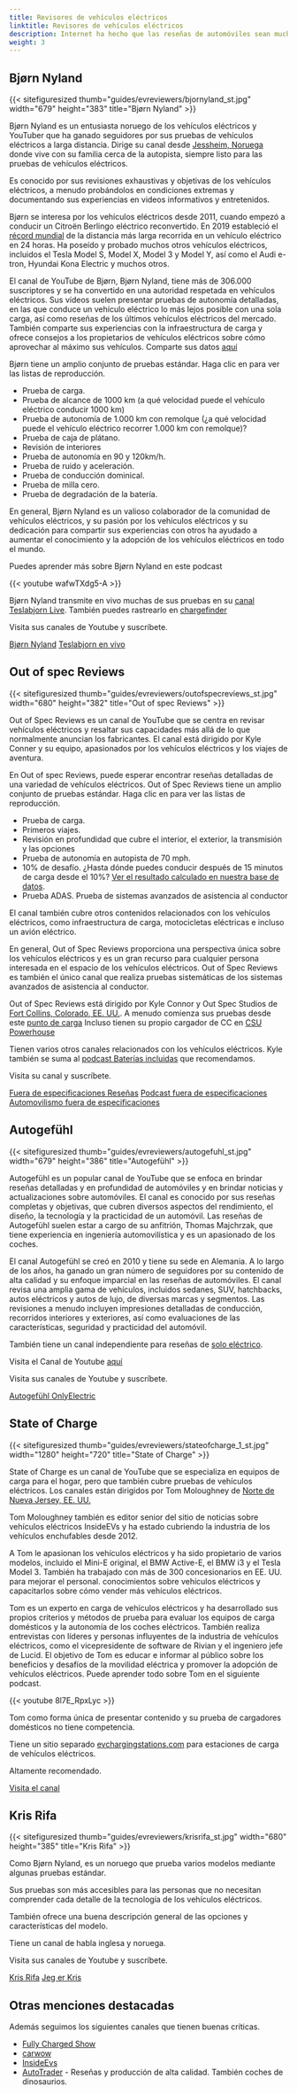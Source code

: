 ```yaml
---
title: Revisores de vehículos eléctricos
linktitle: Revisores de vehículos eléctricos
description: Internet ha hecho que las reseñas de automóviles sean mucho mejores que antes. En la televisión, es posible que obtengas una reseña de 2 a 3 minutos de un modelo específico en alguna exhibición de automóviles, pero con reseñas en YouTube y en línea, puedes obtener horas de materiales para cada modelo de vehículo eléctrico. EVKX.net tiene algunos críticos favoritos que le brindan las mejores reseñas de vehículos eléctricos. 
weight: 3
---
```

<!-- markdownlint-disable MD033 -->

## Bjørn Nyland

{{< sitefiguresized thumb="guides/evreviewers/bjornyland_st.jpg" width="679" height="383" title="Bjørn Nyland" >}}

Bjørn Nyland es un entusiasta noruego de los vehículos eléctricos y YouTuber que ha ganado seguidores por sus pruebas de vehículos eléctricos a larga distancia. Dirige su canal desde [Jessheim, Noruega](https://www.google.com/maps/@60.1299626,11.1744069,783m/data=!3m1!1e3?entry=ttu)
donde vive con su familia cerca de la autopista, siempre listo para las pruebas de vehículos eléctricos.

Es conocido por sus revisiones exhaustivas y objetivas de los vehículos eléctricos, a menudo probándolos en condiciones extremas y documentando sus experiencias en videos informativos y entretenidos.

Bjørn se interesa por los vehículos eléctricos desde 2011, cuando empezó a conducir un Citroën Berlingo eléctrico reconvertido. En 2019 estableció el [récord mundial](https://www.youtube.com/watch?v=R-2Yj-uVeB0) de la distancia más larga recorrida en un vehículo eléctrico en 24 horas. Ha poseído y probado muchos otros vehículos eléctricos, incluidos el Tesla Model S, Model X, Model 3 y Model Y, así como el Audi e-tron, Hyundai Kona Electric y muchos otros.

El canal de YouTube de Bjørn, Bjørn Nyland, tiene más de 306.000 suscriptores y se ha convertido en una autoridad respetada en vehículos eléctricos. Sus vídeos suelen presentar pruebas de autonomía detalladas, en las que conduce un vehículo eléctrico lo más lejos posible con una sola carga, así como reseñas de los últimos vehículos eléctricos del mercado. También comparte sus experiencias con la infraestructura de carga y ofrece consejos a los propietarios de vehículos eléctricos sobre cómo aprovechar al máximo sus vehículos. Comparte sus datos [aquí](https://drive.google.com/drive/folders/1HOwktdiZmm40atGPwymzrxErMi1ZrKPP)

Bjørn tiene un amplio conjunto de pruebas estándar. Haga clic en <i class="bi-collection-play-fill text-black"></i> para ver las listas de reproducción.

- Prueba de carga. <a href="https://www.youtube.com/playlist?list=PLqKx2qnB8Xv4PSt0Sk_9tEkZ3fh6F7_qV" target="_blank"><i class="bi-collection-play-fill text-black"></i></a>
- Prueba de alcance de 1000 km (a qué velocidad puede el vehículo eléctrico conducir 1000 km) <a href="https://www.youtube.com/playlist?list=PLqKx2qnB8Xv7JYxuVkc5gSVJNWxaJmUNF" target="_blank"><i class="bi-collection-play -rellenar texto-negro"></i></a>
- Prueba de autonomía de 1.000 km con remolque (¿a qué velocidad puede el vehículo eléctrico recorrer 1.000 km con remolque)?
- Prueba de caja de plátano. <a href="https://www.youtube.com/playlist?list=PLqKx2qnB8Xv4S_twAZeVNXQkWIC--PapZ" target="_blank"><i class="bi-collection-play-fill text-black"></i ></a>
- Revisión de interiores
- Prueba de autonomía en 90 y 120km/h. <a href="https://www.youtube.com/playlist?list=PLqKx2qnB8Xv6aKC29mT8aC3YI6izOTzpF" target="_blank"><i class="bi-collection-play-fill text-black"></i></a>
- Prueba de ruido y aceleración. <a href="https://www.youtube.com/playlist?list=PLqKx2qnB8Xv5AMA7O-5EE1tSB8AXrPx2e" target="_blank"><i class="bi-collection-play-fill text-black"></i> </a>
- Prueba de conducción dominical. <a href="https://www.youtube.com/playlist?list=PLqKx2qnB8Xv7QSOjrZHCBBei5_1EEPJKS" target="_blank"><i class="bi-collection-play-fill text-black"></i></a>
- Prueba de milla cero. <a href="https://www.youtube.com/playlist?list=PLqKx2qnB8Xv6ddxPVkiqQZMNyLtYjqQkq" target="_blank"><i class="bi-collection-play-fill text-black"></i></a>
- Prueba de degradación de la batería. <a href="https://www.youtube.com/playlist?list=PLqKx2qnB8Xv4jDGrgoNliG_5PaxqT9a_P" taget="_blank"><i class="bi-collection-play-fill text-black"></i></a>

En general, Bjørn Nyland es un valioso colaborador de la comunidad de vehículos eléctricos, y su pasión por los vehículos eléctricos y su dedicación para compartir sus experiencias con otros ha ayudado a aumentar el conocimiento y la adopción de los vehículos eléctricos en todo el mundo.

Puedes aprender más sobre Bjørn Nyland en este podcast

{{< youtube wafwTXdg5-A >}}

Bjørn Nyland transmite en vivo muchas de sus pruebas en su [canal Teslabjorn Live](https://www.youtube.com/@TeslabjornLive24). También puedes rastrearlo en [chargefinder](https://chargefinder.com/en/live/teslabjorn)

Visita sus canales de Youtube y suscríbete.

<a href="https://www.youtube.com/@bjornnyland" target="_blank" class="btn btn-dark"><i class="bi bi-youtube"></i> Bjørn Nyland</a> <a href="https://www.youtube.com/@TeslabjornLive24" target="_blank" class="btn btn-dark"><i class="bi bi-youtube"></i> Teslabjorn en vivo</a>

## Out of spec Reviews

{{< sitefiguresized thumb="guides/evreviewers/outofspecreviews_st.jpg" width="680" height="382" title="Out of spec Reviews" >}}

Out of Spec Reviews es un canal de YouTube que se centra en revisar vehículos eléctricos y resaltar sus capacidades más allá de lo que normalmente anuncian los fabricantes. El canal está dirigido por Kyle Conner y su equipo, apasionados por los vehículos eléctricos y los viajes de aventura.

En Out of spec Reviews, puede esperar encontrar reseñas detalladas de una variedad de vehículos eléctricos.
Out of Spec Reviews tiene un amplio conjunto de pruebas estándar. Haga clic en <i class="bi-collection-play-fill text-black"></i> para ver las listas de reproducción.

- Prueba de carga. <a href="https://www.youtube.com/playlist?list=PLVa4b_Vn4gbCM9DepIl6Ms1WENgEmki1b" target="_blank"><i class="bi-collection-play-fill text-black"></i></a>
- Primeros viajes. <a href="https://www.youtube.com/playlist?list=PLVa4b_Vn4gbBWaieOY6Z_zd37XlbHvsG6" target="_blank"><i class="bi-collection-play-fill text-black"></i></a>
- Revisión en profundidad que cubre el interior, el exterior, la transmisión y las opciones <a href="https://www.youtube.com/playlist?list=PLVa4b_Vn4gbCcL-FHtFY9837w0Hw5mAiG" target="_blank"><i class="bi -colección-reproducir-rellenar texto-negro"></i></a>
- Prueba de autonomía en autopista de 70 mph. <a href="https://www.youtube.com/playlist?list=PLVa4b_Vn4gbC-i-UCr10bnI3zwbnAm7kU" target="_blank"><i class="bi-collection-play-fill text-black"></i></a>
- 10% de desafío. <a href="https://www.youtube.com/playlist?list=PLVa4b_Vn4gbCaQZul0c2KxJnRaH8uxZ4I" target="_blank"><i class="bi-collection-play-fill text-black"></i></a>¿Hasta dónde puedes conducir después de 15 minutos de carga desde el 10%? [Ver el resultado calculado en nuestra base de datos](/evsearch/?sortOrder=DrivingDistance120kmhCharged10Percent15Min).
- Prueba ADAS. <a href="https://www.youtube.com/playlist?list=PLVa4b_Vn4gbBRwZoFf2rrenzUwsKU0jZk" target="_blank"><i class="bi-collection-play-fill text-black"></i></a>Prueba de sistemas avanzados de asistencia al conductor

El canal también cubre otros contenidos relacionados con los vehículos eléctricos, como infraestructura de carga, motocicletas eléctricas e incluso un avión eléctrico.

En general, Out of Spec Reviews proporciona una perspectiva única sobre los vehículos eléctricos y es un gran recurso para cualquier persona interesada en el espacio de los vehículos eléctricos.
Out of Spec Reviews es también el único canal que realiza pruebas sistemáticas de los sistemas avanzados de asistencia al conductor.

Out of Spec Reviews está dirigido por Kyle Connor y Out Spec Studios de [Fort Collins, Colorado, EE. UU.](https://www.google.com/maps/place/40%C2%B033'27.0%22N+105%C2%B004'37.2%22W/@40.5331224,-105.1267027,13.25z/data=!4m4!3m3!8m2!3d40.5575024!4d-105.077008?entry=ttu). A menudo comienza sus pruebas desde este [punto de carga](https://www.google.com/maps/place/ChargePoint+Charging+Station/@40.7034806,-105.0004959,257m/data=!3m1!1e3!4m14!1m7!3m6!1s0x876ecc9b0ba5b31f:0xb9b69e642f7600f5!2sKum+%26+Go!8m2!3d40.7032659!4d-104.9999047!16s%2Fg%2F1tf2sqgr!3m5!1s0x876ecc9b04d9a58f:0x5be3446e078f2509!8m2!3d40.703674!4d-104.999549!16s%2Fg%2F11ny1s37zh?entry=ttu)
Incluso tienen su propio cargador de CC en [CSU Powerhouse](https://www.google.com/maps/@40.5942626,-105.0753647,74m/data=!3m1!1e3?entry=ttu)

Tienen varios otros canales relacionados con los vehículos eléctricos. Kyle también se suma al [podcast Baterías incluidas](https://www.youtube.com/channel/UC8t6qd-ss-pTvi0bqVzYGog) que recomendamos.

Visita su canal y suscríbete.

<a href="https://www.youtube.com/@OutofSpecReviews" target="_blank" class="btn btn-dark"><i class="bi bi-youtube"></i> Fuera de especificaciones Reseñas</a> <a href="https://www.youtube.com/@OutofSpecPodcast" target="_blank" class="btn btn-dark"><i class="bi bi-youtube"></i>
Podcast fuera de especificaciones</a> <a href="https://www.youtube.com/@OutofSpecMotoring" target="_blank" class="btn btn-dark"><i class="bi bi-youtube" ></i> Automovilismo fuera de especificaciones</a>

## Autogefühl

{{< sitefiguresized thumb="guides/evreviewers/autogefuhl_st.jpg" width="679" height="386" title="Autogefühl" >}}

Autogefühl es un popular canal de YouTube que se enfoca en brindar reseñas detalladas y en profundidad de automóviles y en brindar noticias y actualizaciones sobre automóviles. El canal es conocido por sus reseñas completas y objetivas, que cubren diversos aspectos del rendimiento, el diseño, la tecnología y la practicidad de un automóvil. Las reseñas de Autogefühl suelen estar a cargo de su anfitrión, Thomas Majchrzak, que tiene experiencia en ingeniería automovilística y es un apasionado de los coches.

El canal Autogefühl se creó en 2010 y tiene su sede en Alemania. A lo largo de los años, ha ganado un gran número de seguidores por su contenido de alta calidad y su enfoque imparcial en las reseñas de automóviles. El canal revisa una amplia gama de vehículos, incluidos sedanes, SUV, hatchbacks, autos eléctricos y autos de lujo, de diversas marcas y segmentos. Las revisiones a menudo incluyen impresiones detalladas de conducción, recorridos interiores y exteriores, así como evaluaciones de las características, seguridad y practicidad del automóvil.

También tiene un canal independiente para reseñas de <a href="https://www.youtube.com/@only_ev" target="_blank">solo eléctrico</a>.

Visita el Canal de Youtube [aquí](https://www.youtube.com/@autogefuehl/videos)

Visita sus canales de Youtube y suscríbete.

<a href="https://www.youtube.com/@autogefuehl" target="_blank" class="btn btn-dark"><i class="bi bi-youtube"></i> Autogefühl</a><a href="https://www.youtube.com/@only_ev" target="_blank" class="btn btn-dark"><i class="bi bi-youtube"></i> OnlyElectric </a>

## State of Charge

{{< sitefiguresized thumb="guides/evreviewers/stateofcharge_1_st.jpg" width="1280" height="720" title="State of Charge" >}}

State of Charge es un canal de YouTube que se especializa en equipos de carga para el hogar, pero que también cubre pruebas de vehículos eléctricos. Los canales están dirigidos por Tom Moloughney de [Norte de Nueva Jersey, EE. UU.](https://www.google.com/maps/place/Charging+Ahead+EV+Consulting/@40.7611725,-74.6597525,369a,35y,226.84h,44.97t/data=!3m1!1e3!4m15!1m8!3m7!1s0x89c39997d947c5e1:0xb2471e2c8ef76477!2s34+E+Fox+Chase+Rd,+Chester+Township,+NJ+07930,+USA!3b1!8m2!3d40.7590041!4d-74.6637613!16s%2Fg%2F11g0272ps0!3m5!1s0x89c39997decaf7bd:0x4cd31596bd1311c6!8m2!3d40.7590285!4d-74.6637302!16s%2Fg%2F11c1p17kv3?entry=ttu)

Tom Moloughney también es editor senior del sitio de noticias sobre vehículos eléctricos InsideEVs y ha estado cubriendo la industria de los vehículos enchufables desde 2012.

A Tom le apasionan los vehículos eléctricos y ha sido propietario de varios modelos, incluido el Mini-E original, el BMW Active-E, el BMW i3 y el Tesla Model 3. También ha trabajado con más de 300 concesionarios en EE. UU. para mejorar el personal. conocimientos sobre vehículos eléctricos y capacitarlos sobre cómo vender más vehículos eléctricos.

Tom es un experto en carga de vehículos eléctricos y ha desarrollado sus propios criterios y métodos de prueba para evaluar los equipos de carga domésticos y la autonomía de los coches eléctricos. También realiza entrevistas con líderes y personas influyentes de la industria de vehículos eléctricos, como el vicepresidente de software de Rivian y el ingeniero jefe de Lucid. El objetivo de Tom es educar e informar al público sobre los beneficios y desafíos de la movilidad eléctrica y promover la adopción de vehículos eléctricos. Puede aprender todo sobre Tom en el siguiente podcast.

{{< youtube 8l7E_RpxLyc >}}

Tom como forma única de presentar contenido y su prueba de cargadores domésticos no tiene competencia.

Tiene un sitio separado [evchargingstations.com](https://evchargingstations.com/) para estaciones de carga de vehículos eléctricos.

Altamente recomendado.

[Visita el canal](https://www.youtube.com/@StateOfChargeWithTomMoloughney)

## Kris Rifa

{{< sitefiguresized thumb="guides/evreviewers/krisrifa_st.jpg" width="680" height="385" title="Kris Rifa" >}}

Como Bjørn Nyland, es un noruego que prueba varios modelos mediante algunas pruebas estándar.

Sus pruebas son más accesibles para las personas que no necesitan comprender cada detalle de la tecnología de los vehículos eléctricos.

También ofrece una buena descripción general de las opciones y características del modelo.

Tiene un canal de habla inglesa y noruega.

Visita sus canales de Youtube y suscríbete.

<a href="https://www.youtube.com/@KrisRifa" target="_blank" class="btn btn-dark"><i class="bi bi-youtube"></i> Kris Rifa</a> <a href="https://www.youtube.com/@jegerkris" target="_blank" class="btn btn-dark"><i class="bi bi-youtube"></i> Jeg er Kris</a>


## Otras menciones destacadas

Además seguimos los siguientes canales que tienen buenas críticas.

- [Fully Charged Show](https://www.youtube.com/fullychargedshow)
- [carwow](https://www.youtube.com/@carwow)
- [InsideEvs](https://www.youtube.com/@InsideEVsUS)
- [AutoTrader](https://www.youtube.com/@AutoTraderTV) - Reseñas y producción de alta calidad. También coches de dinosaurios.